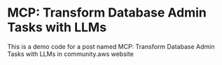# MCP: Transform Database Admin Tasks with LLMs 
This is a demo code for a post named MCP: Transform Database Admin Tasks with LLMs in community.aws website 